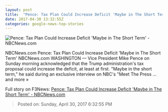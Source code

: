 ```yaml
---
layout: post
title:  "Pence: Tax Plan Could Increase Deficit 'Maybe in The Short Term' - NBCNews.com"
date: 2017-04-30 13:32:55Z
categories: google-news-top-stories
---
```


![Pence: Tax Plan Could Increase Deficit 'Maybe in The Short Term' - NBCNews.com](https://media2.s-nbcnews.com/j/msnbc/components/video/201704/2017-04-30t13-17-02-833z--1280x720.nbcnews-fp-1200-800.jpg)

NBCNews.com Pence: Tax Plan Could Increase Deficit 'Maybe in The Short Term' NBCNews.com WASHINGTON — Vice President Mike Pence on Sunday morning acknowledged that the Trump administration's tax proposal could increase the deficit, at least at first. "Maybe in the short term," he said during an exclusive interview on NBC's "Meet The Press ... and more »


Full story on F3News: [Pence: Tax Plan Could Increase Deficit 'Maybe in The Short Term' - NBCNews.com](http://www.f3nws.com/n/EnkxbF)

> Posted on: Sunday, April 30, 2017 6:32:55 PM
